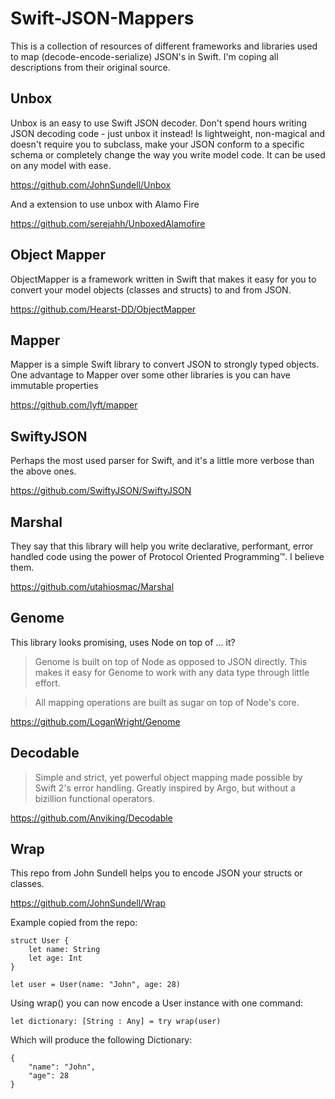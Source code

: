 # Swift-JSON-Mappers
This is a collection of resources of different frameworks and libraries used to map (decode-encode-serialize) JSON's in Swift. I'm coping all descriptions from their original source.

## Unbox

Unbox is an easy to use Swift JSON decoder. Don't spend hours writing JSON decoding code - just unbox it instead!
Is lightweight, non-magical and doesn't require you to subclass, make your JSON conform to a specific schema or completely change the way you write model code. It can be used on any model with ease.

https://github.com/JohnSundell/Unbox

And a extension to use unbox with Alamo Fire

https://github.com/serejahh/UnboxedAlamofire

## Object Mapper


ObjectMapper is a framework written in Swift that makes it easy for you to convert your model objects (classes and structs) to and from JSON.

https://github.com/Hearst-DD/ObjectMapper

## Mapper

Mapper is a simple Swift library to convert JSON to strongly typed objects. One advantage to Mapper over some other libraries is you can have immutable properties

https://github.com/lyft/mapper

## SwiftyJSON

Perhaps the most used parser for Swift, and it's a little more verbose than the above ones.

https://github.com/SwiftyJSON/SwiftyJSON


## Marshal

They say that this library will help you write declarative, performant, error handled code using the power of Protocol Oriented Programming™. I believe them.

https://github.com/utahiosmac/Marshal


## Genome

This library looks promising, uses Node on top of ... it?

> Genome is built on top of Node as opposed to JSON directly. This makes it easy for Genome to work with any data type through little effort.

> All mapping operations are built as sugar on top of Node's core.

https://github.com/LoganWright/Genome



## Decodable

> Simple and strict, yet powerful object mapping made possible by Swift 2's error handling. Greatly inspired by Argo, but without a bizillion functional operators.

https://github.com/Anviking/Decodable

## Wrap

This repo from John Sundell helps you to encode JSON your structs or classes. 

https://github.com/JohnSundell/Wrap


Example copied from the repo:

    struct User {
        let name: String
        let age: Int
    }

    let user = User(name: "John", age: 28)

Using wrap() you can now encode a User instance with one command:

    let dictionary: [String : Any] = try wrap(user)

Which will produce the following Dictionary:

    {
        "name": "John",
        "age": 28
    }
